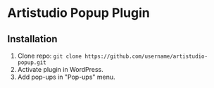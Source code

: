 # Artistudio Popup Plugin

## Installation

1. Clone repo: `git clone https://github.com/username/artistudio-popup.git`
2. Activate plugin in WordPress.
3. Add pop-ups in "Pop-ups" menu.
